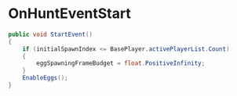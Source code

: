 <Badge type="danger" text="Carbon Compatible"/><Badge type="warning" text="Oxide Compatible"/>
# OnHuntEventStart
```csharp
public void StartEvent()
{
	if (initialSpawnIndex <= BasePlayer.activePlayerList.Count)
	{
		eggSpawningFrameBudget = float.PositiveInfinity;
	}
	EnableEggs();
}

```
